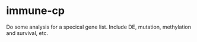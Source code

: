# immune-cp
Do some analysis for a specical gene list.
Include DE, mutation, methylation and survival, etc.
